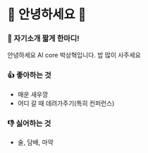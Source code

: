 # 👋 안녕하세요 👋

### 💬 자기소개 짧게 한마디!
안녕하세요 AI core 박상혁입니다. 밥 많이 사주세요

### 👍 좋아하는 것
- 매운 새우깡
- 어디 갈 때 데려가주기(특히 컨퍼런스)

### 👎 싫어하는 것
- 술, 담배, 마약
